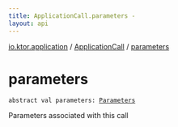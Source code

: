 ```yaml
---
title: ApplicationCall.parameters - 
layout: api
---
```


<div class='api-docs-breadcrumbs'><a href="../index.html">io.ktor.application</a> / <a href="index.html">ApplicationCall</a> / <a href="./parameters.html">parameters</a></div>

# parameters

<div class="signature"><code><span class="keyword">abstract</span> <span class="keyword">val </span><span class="identifier">parameters</span><span class="symbol">: </span><a href="../../io.ktor.http/-parameters/index.html"><span class="identifier">Parameters</span></a></code></div>

Parameters associated with this call

